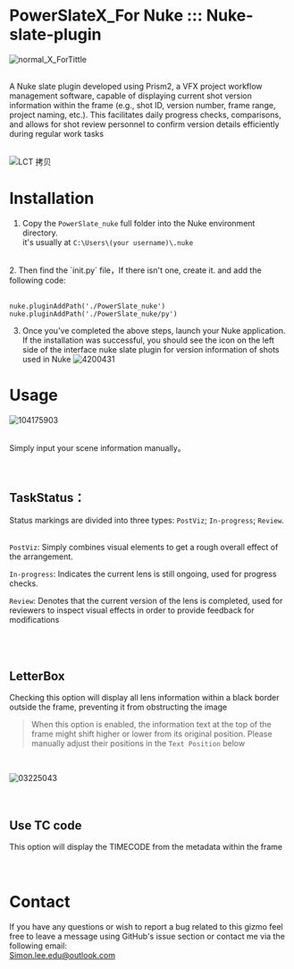 # PowerSlateX_For Nuke ::: Nuke-slate-plugin

![normal_X_ForTittle](https://github.com/SimonMing0528/PowerSlateX_For-Nuke-Nuke-slate-plugin/assets/137688513/7bd34e95-3172-4430-ae59-ad976f3f1cad) <br>
<br> 

A Nuke slate plugin developed using Prism2, a VFX project workflow management software, capable of displaying current shot version information within the frame (e.g., shot ID, version number, frame range, project naming, etc.). This facilitates daily progress checks, comparisons, and allows for shot review personnel to confirm version details efficiently during regular work tasks <br>
<br>

![LCT 拷贝](https://github.com/SimonMing0528/PowerSlateX_For-Nuke-Nuke-slate-plugin/assets/137688513/49f3367a-0dfd-4b54-a0e7-daf19954903f)

# Installation
1. Copy the `PowerSlate_nuke` full folder into the Nuke environment directory.<br>
it's usually at `C:\Users\(your username)\.nuke`
<br>
2. Then find the `init.py` file，If there isn't one, create it. and add the following code: <br>
<br>

```
nuke.pluginAddPath('./PowerSlate_nuke')
nuke.pluginAddPath('./PowerSlate_nuke/py')
```

3. Once you've completed the above steps, launch your Nuke application. If the installation was successful, you should see the icon on the left side of the interface
nuke slate plugin for version information of shots used in Nuke ![4200431](https://github.com/SimonMing0528/PowerSlateX_For-Nuke-Nuke-slate-plugin/assets/137688513/df2ef4e5-8a21-494e-92b3-57820ba87289)


# Usage <br>

![104175903](https://github.com/SimonMing0528/PowerSlateX_For-Nuke-Nuke-slate-plugin/assets/137688513/aef75fcb-bef0-45dc-8d5c-faf89d9a52d0) <br>
<br>

Simply input your scene information manually。<br>
<br>
<br>
## TaskStatus：

Status markings are divided into three types: `PostViz`; `In-progress`; `Review`.<br>
<br>

`PostViz`: Simply combines visual elements to get a rough overall effect of the arrangement.

`In-progress`: Indicates the current lens is still ongoing, used for progress checks.

`Review`: Denotes that the current version of the lens is completed, used for reviewers to inspect visual effects in order to provide feedback for modifications <br>
<br>
<br>
<br>

## LetterBox
Checking this option will display all lens information within a black border outside the frame, preventing it from obstructing the image
> When this option is enabled, the information text at the top of the frame might shift higher or lower from its original position. Please manually adjust their positions in the `Text Position` below <br>
<br>

![03225043](https://github.com/SimonMing0528/PowerSlate-Nuke_ForPrism2/assets/137688513/79844a62-c325-4d4c-b3c3-1fb964121355) <br>
<br>
<br>

## Use TC code
This option will display the TIMECODE from the metadata within the frame <br>
<br>
<br>

# Contact
If you have any questions or wish to report a bug related to this gizmo
feel free to leave a message using GitHub's issue section or contact me via the following email: <br>
Simon.lee.edu@outlook.com <br>
<br>
<br>
<br>

